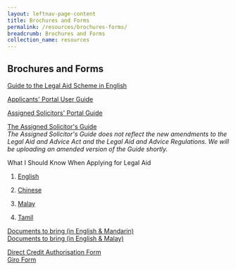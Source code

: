 ```yaml
---
layout: leftnav-page-content
title: Brochures and Forms
permalink: /resources/brochures-forms/
breadcrumb: Brochures and Forms
collection_name: resources
---
```

Brochures and Forms
---

[Guide to the Legal Aid Scheme in English](/files/Guide-to-legal-scheme-english.pdf) <br>

 

[Applicants' Portal User Guide](/files/Applicants-Portal-User-Guide.pdf) <br>

 

[Assigned Solicitors' Portal Guide](/files/AS-Portal-Guide.pdf) <br>

 

[The Assigned Solicitor's Guide](/files/LAB-AS-Guide.pdf) <br>
*The Assigned Solicitor's Guide does not reflect the new amendments to the Legal Aid and Advice Act and the Legal Aid and Advice Regulations. We will be uploading an amended version of the Guide shortly.* <br>

 

What I Should Know When Applying for Legal Aid<br>
1. [English](/files/what-I-should-know-english.pdf) <br>

2. [Chinese](/files/what-I-should-know-chinese.pdf) <br>

3. [Malay](/files/what-I-should-know-malay.pdf) <br>

4. [Tamil](/files/what-I-should-know-tamil.pdf) <br>

 

[Documents to bring (in English & Mandarin)](/files/Documents-To-Bring-Eng-and-Mandarin.pdf) <br>
[Documents to bring (in English & Malay)](/files/Documents-To-Bring-Eng-and-Malay.pdf) <br>

 

[Direct Credit Authorisation Form](/files/DCA-Form.pdf)<br>
[Giro Form](/files/Giro-form.pdf)<br>


